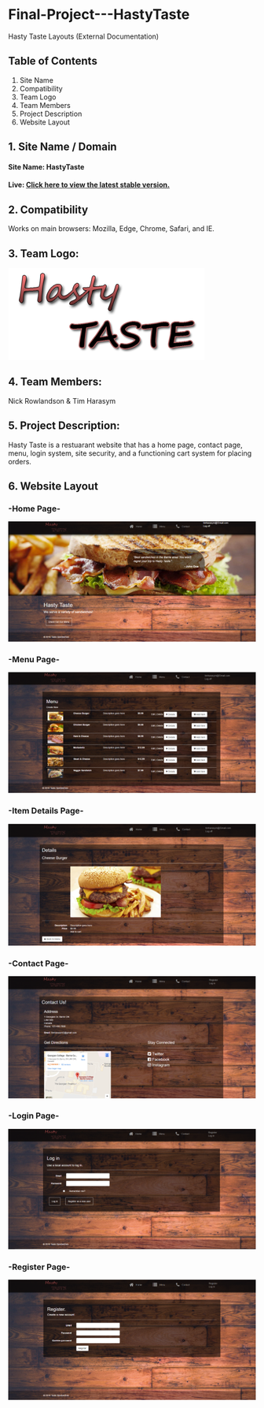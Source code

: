# Final-Project---HastyTaste
Hasty Taste Layouts (External Documentation)

## Table of Contents
  1. Site Name
  2. Compatibility
  3. Team Logo
  4. Team Members
  5. Project Description
  6. Website Layout


## 1. Site Name / Domain
#### Site Name: HastyTaste
#### Live:  [Click here to view the latest stable version.](http://hastetaste.azurewebsites.net)

## 2. Compatibility
Works on main browsers: Mozilla, Edge, Chrome, Safari, and IE.

## 3. Team Logo:
![alt tag](https://github.com/NickRowlandson/COMP2007-FinalProject-HastyTaste/blob/master/COMP2007-FinalProject-HastyTaste/Assets/images/logo.png)

## 4. Team Members:
Nick Rowlandson & Tim Harasym

## 5. Project Description:
Hasty Taste is a restuarant website that has a home page, contact page, menu, login system, site security, and a functioning cart system for placing orders.

## 6. Website Layout
### -Home Page-
![alt tag](https://github.com/NickRowlandson/COMP2007-FinalProject-HastyTaste/blob/master/COMP2007-FinalProject-HastyTaste/Document_Images/home.png)

### -Menu Page-
![alt tag](https://github.com/NickRowlandson/COMP2007-FinalProject-HastyTaste/blob/master/COMP2007-FinalProject-HastyTaste/Document_Images/menu.png)

### -Item Details Page-
![alt tag](https://github.com/NickRowlandson/COMP2007-FinalProject-HastyTaste/blob/master/COMP2007-FinalProject-HastyTaste/Document_Images/details.png)

### -Contact Page-
![alt tag](https://github.com/NickRowlandson/COMP2007-FinalProject-HastyTaste/blob/master/COMP2007-FinalProject-HastyTaste/Document_Images/contact.png)

### -Login Page-
![alt tag](https://github.com/NickRowlandson/COMP2007-FinalProject-HastyTaste/blob/master/COMP2007-FinalProject-HastyTaste/Document_Images/login.png)

### -Register Page-
![alt tag](https://github.com/NickRowlandson/COMP2007-FinalProject-HastyTaste/blob/master/COMP2007-FinalProject-HastyTaste/Document_Images/register.png)
